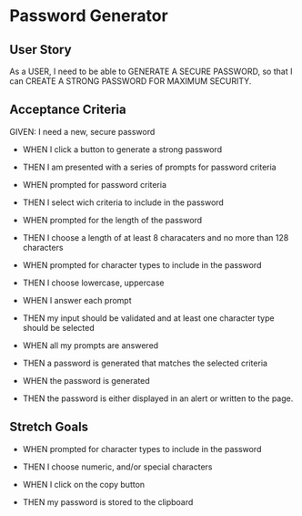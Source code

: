 # Password Generator

## User Story

As a USER, I need to be able to GENERATE A SECURE PASSWORD, so that I can CREATE A STRONG PASSWORD FOR MAXIMUM SECURITY.

## Acceptance Criteria

GIVEN: I need a new, secure password

- WHEN I click a button to generate a strong password
- THEN I am presented with a series of prompts for password criteria

- WHEN prompted for password criteria
- THEN I select wich criteria to include in the password

- WHEN prompted for the length of the password
- THEN I choose a length of at least 8 characaters and no more than 128 characters

- WHEN prompted for character types to include in the password
- THEN I choose lowercase, uppercase

- WHEN I answer each prompt
- THEN my input should be validated and at least one character type should be selected

- WHEN  all my prompts are answered
- THEN a password is generated that matches the selected criteria

- WHEN the password is generated
- THEN the password is either displayed in an alert or written to the page.

## Stretch Goals

- WHEN prompted for character types to include in the password
- THEN I choose numeric, and/or special characters

- WHEN I click on the copy button
- THEN my password is stored to the clipboard
